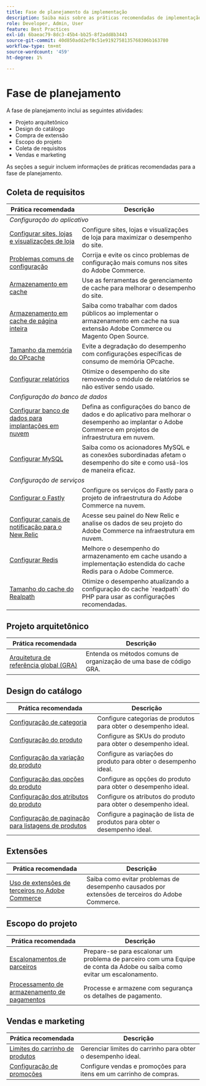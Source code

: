 ```yaml
---
title: Fase de planejamento da implementação
description: Saiba mais sobre as práticas recomendadas de implementação para a fase de planejamento de projetos do Adobe Commerce.
role: Developer, Admin, User
feature: Best Practices
exl-id: 6baeac79-8dc3-45b4-bb25-8f2add8b3443
source-git-commit: 40d850add2ef8c51e9192758135768306b163780
workflow-type: tm+mt
source-wordcount: '459'
ht-degree: 1%

---
```


# Fase de planejamento

A fase de planejamento inclui as seguintes atividades:

- Projeto arquitetônico
- Design do catálogo
- Compra de extensão
- Escopo do projeto
- Coleta de requisitos
- Vendas e marketing

As seções a seguir incluem informações de práticas recomendadas para a fase de planejamento.

## Coleta de requisitos

<table>
<thead>
  <tr>
    <th>Prática recomendada</th>
    <th>Descrição</th>
  </tr>
</thead>
<tbody>
  <tr>
    <td colspan="2"><em>Configuração do aplicativo</em></td>
  </tr>
  <tr>
    <td><a href="sites-stores-store-views.md">Configurar sites, lojas e visualizações de loja</a></td>
    <td>Configure sites, lojas e visualizações de loja para maximizar o desempenho do site.</td>
  </tr>
  <tr>
    <td><a href="https://business.adobe.com/blog/how-to/the-usual-suspects-5-configuration-issues-to-maximize-your-peak-sales">Problemas comuns de configuração</a></td>
    <td>Corrija e evite os cinco problemas de configuração mais comuns nos sites do Adobe Commerce.</td>
  </tr>
  <tr>
    <td><a href="https://experienceleague.adobe.com/docs/commerce-admin/systems/tools/cache-management.html">Armazenamento em cache</a></td>
    <td>Use as ferramentas de gerenciamento de cache para melhorar o desempenho do site.</td>
  </tr>
  <tr>
    <td><a href="https://developer.adobe.com/commerce/php/development/cache/page/public-content/">Armazenamento em cache de página inteira</a></td>
    <td>Saiba como trabalhar com dados públicos ao implementar o armazenamento em cache na sua extensão Adobe Commerce ou Magento Open Source.</td>
  </tr>
  <tr>
    <td><a href="opcache-memory-size.md">Tamanho da memória do OPcache</a></td>
    <td>Evite a degradação do desempenho com configurações específicas de consumo de memória OPcache.</td>
  </tr>
  <tr>
    <td><a href="reporting-configuration.md">Configurar relatórios</a></td>
    <td>Otimize o desempenho do site removendo o módulo de relatórios se não estiver sendo usado.</td>
  </tr>
  <tr>
    <td colspan="2"><em>Configuração do banco de dados</em></td>
  </tr>
  <tr>
    <td><a href="database-on-cloud.md">Configurar banco de dados para implantações em nuvem</a></td>
    <td>Defina as configurações do banco de dados e do aplicativo para melhorar o desempenho ao implantar o Adobe Commerce em projetos de infraestrutura em nuvem.</td>
  </tr>
  <tr>
    <td><a href="mysql-configuration.md">Configurar MySQL</a></td>
    <td>Saiba como os acionadores MySQL e as conexões subordinadas afetam o desempenho do site e como usá-los de maneira eficaz.</td>
  </tr>
  <tr>
    <td colspan="2"><em>Configuração de serviços</em></td>
  </tr>
  <tr>
    <td><a href="https://experienceleague.adobe.com/docs/commerce-cloud-service/user-guide/cdn/setup-fastly/fastly-configuration.html">Configurar o Fastly</a></td>
    <td>Configure os serviços do Fastly para o projeto de infraestrutura do Adobe Commerce na nuvem.</td>
  </tr>
  <tr>
    <td><a href="https://experienceleague.adobe.com/docs/commerce-cloud-service/user-guide/monitor/new-relic.html">Configurar canais de notificação para o New Relic</a></td>
    <td>Acesse seu painel do New Relic e analise os dados de seu projeto do Adobe Commerce na infraestrutura em nuvem.</td>
  </tr>
  <tr>
    <td><a href="redis-service-configuration.md">Configurar Redis</a></td>
    <td>Melhore o desempenho do armazenamento em cache usando a implementação estendida do cache Redis para o Adobe Commerce.</td>
  </tr>
  <tr>
    <td><a href="realpath-cache-size.md">Tamanho do cache do Realpath</a></td>
    <td>Otimize o desempenho atualizando a configuração do cache `readpath` do PHP para usar as configurações recomendadas.</td>
  </tr>
</tbody>
</table>

## Projeto arquitetônico

| Prática recomendada | Descrição |
|----------------------------------------------------------------------------------------|----------------------------------------------------------|
| [Arquitetura de referência global (GRA)](../../architecture/global-reference/examples.md) | Entenda os métodos comuns de organização de uma base de código GRA. |

## Design do catálogo

| Prática recomendada | Descrição |
|---------------------------------------------------------------------------------------------------|---------------------------------------------------------------|
| [Configuração de categoria](catalog-management.md#category-limits) | Configure categorias de produtos para obter o desempenho ideal. |
| [Configuração do produto&#x200B;](catalog-management.md#product-sku-limits) | Configure as SKUs do produto para obter o desempenho ideal. |
| [Configuração da variação do produto](catalog-management.md#product-variations) | Configure as variações do produto para obter o desempenho ideal. |
| [Configuração das opções do produto](catalog-management.md#product-options) | Configure as opções do produto para obter o desempenho ideal. |
| [Configuração dos atributos do produto&#x200B;](catalog-management.md#product-attributes) | Configure os atributos do produto para obter o desempenho ideal. |
| [Configuração de paginação para listagens de produtos](catalog-management.md#product-listing-pagination) | Configure a paginação de lista de produtos para obter o desempenho ideal. |

## Extensões

| Prática recomendada | Descrição |
|-----------------------------------------------------------------|----------------------------------------------------------------------------------------|
| [Uso de extensões de terceiros no Adobe Commerce](extensions.md) | Saiba como evitar problemas de desempenho causados por extensões de terceiros do Adobe Commerce. |

## Escopo do projeto

| Prática recomendada | Descrição |
|--------------------------------------------------------------|--------------------------------------------------------------------------------------------------------------|
| [Escalonamentos de parceiros](partner-escalation.md) | Prepare-se para escalonar um problema de parceiro com uma Equipe de conta da Adobe ou saiba como evitar um escalonamento. |
| [Processamento de armazenamento de pagamentos](payment-processing-storage.md) | Processe e armazene com segurança os detalhes de pagamento. |

## Vendas e marketing

| Prática recomendada | Descrição |
|------------------------------------------------------------|--------------------------------------------------------------|
| [Limites do carrinho de produtos](catalog-management.md#cart-limits) | Gerenciar limites do carrinho para obter o desempenho ideal. |
| [Configuração de promoções](catalog-management.md#promotions) | Configure vendas e promoções para itens em um carrinho de compras. |

